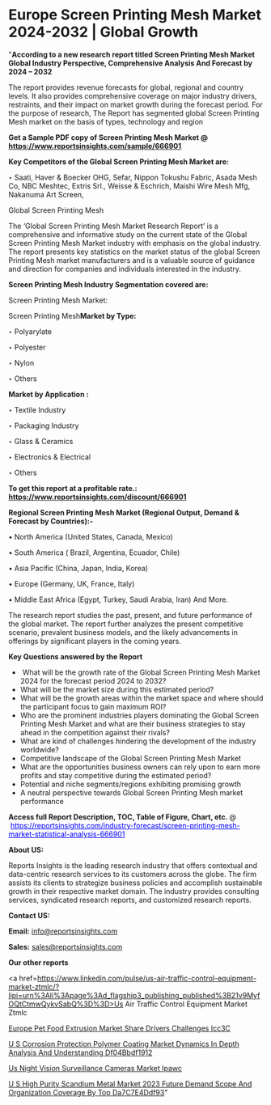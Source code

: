# Europe Screen Printing Mesh Market 2024-2032 | Global Growth

"<strong>According to a new research report titled Screen Printing Mesh Market Global Industry Perspective, Comprehensive Analysis And Forecast by 2024 – 2032</strong>

The report provides revenue forecasts for global, regional and country levels. It also provides comprehensive coverage on major industry drivers, restraints, and their impact on market growth during the forecast period. For the purpose of research, The Report has segmented global Screen Printing Mesh market on the basis of types, technology and region

<strong>Get a Sample PDF copy of Screen Printing Mesh Market </strong><strong>@<a href=https://www.reportsinsights.com/sample/666901 style=color:#0000ff;> https://www.reportsinsights.com/sample/666901</a></strong></font>

<strong>Key Competitors of the Global Screen Printing Mesh Market are:</strong>

‣ Saati, Haver & Boecker OHG, Sefar, Nippon Tokushu Fabric, Asada Mesh Co, NBC Meshtec, Extris Srl., Weisse & Eschrich, Maishi Wire Mesh Mfg, Nakanuma Art Screen,

Global Screen Printing Mesh

The ‘Global Screen Printing Mesh Market Research Report’ is a comprehensive and informative study on the current state of the Global Screen Printing Mesh Market industry with emphasis on the global industry. The report presents key statistics on the market status of the global Screen Printing Mesh market manufacturers and is a valuable source of guidance and direction for companies and individuals interested in the industry.

<strong>Screen Printing Mesh Industry Segmentation covered are:</strong>

Screen Printing Mesh Market: 

Screen Printing Mesh<strong>Market by Type:</strong>

‣ Polyarylate

‣ Polyester

‣ Nylon

‣ Others

<strong>Market by Application :</strong>

‣ Textile Industry

‣ Packaging Industry

‣ Glass & Ceramics

‣ Electronics & Electrical

‣ Others

<strong>To get this report at a profitable rate.: <a href=https://www.reportsinsights.com/discount/666901 style=color:#0000ff;>https://www.reportsinsights.com/discount/666901</a></strong></font>

<strong>Regional Screen Printing Mesh Market (Regional Output, Demand &amp; Forecast by Countries):-</strong>

• North America (United States, Canada, Mexico)

• South America ( Brazil, Argentina, Ecuador, Chile)

• Asia Pacific (China, Japan, India, Korea)

• Europe (Germany, UK, France, Italy)

• Middle East Africa (Egypt, Turkey, Saudi Arabia, Iran) And More.

The research report studies the past, present, and future performance of the global market. The report further analyzes the present competitive scenario, prevalent business models, and the likely advancements in offerings by significant players in the coming years.

<strong>Key Questions answered by the Report</strong>
<ul>
  <li> What will be the growth rate of the Global Screen Printing Mesh Market 2024 for the forecast period 2024 to 2032?</li>
  <li>What will be the market size during this estimated period?</li>
  <li>What will be the growth areas within the market space and where should the participant focus to gain maximum ROI?</li>
  <li>Who are the prominent industries players dominating the Global Screen Printing Mesh Market and what are their business strategies to stay ahead in the competition against their rivals?</li>
  <li>What are kind of challenges hindering the development of the industry worldwide?</li>
  <li>Competitive landscape of the Global Screen Printing Mesh Market</li>
  <li>What are the opportunities business owners can rely upon to earn more profits and stay competitive during the estimated period?</li>
  <li>Potential and niche segments/regions exhibiting promising growth</li>
  <li>A neutral perspective towards Global Screen Printing Mesh market performance</li>
</ul>
<strong>Access full Report Description, TOC, Table of Figure, Chart, etc. </strong>@  <a href=https://reportsinsights.com/industry-forecast/screen-printing-mesh-market-statistical-analysis-666901 style=color:#0000ff;>https://reportsinsights.com/industry-forecast/screen-printing-mesh-market-statistical-analysis-666901</a></font>

<strong><strong>About US</strong>:</strong>

Reports Insights is the leading research industry that offers contextual and data-centric research services to its customers across the globe. The firm assists its clients to strategize business policies and accomplish sustainable growth in their respective market domain. The industry provides consulting services, syndicated research reports, and customized research reports.

<strong>Contact US:</strong>

<p class=""""><b>Email:</b> <a href=mailto:info@reportsinsights.com>info@reportsinsights.com</a></p>
<p class=""""><b>Sales:</b> <a href=mailto:sales@reportsinsights.com>sales@reportsinsights.com</a></p>

<strong>Our other reports</strong>

<a href=https://www.linkedin.com/pulse/us-air-traffic-control-equipment-market-ztmlc/?lipi=urn%3Ali%3Apage%3Ad_flagship3_publishing_published%3B21v9MyfOQtCtmwQykvSabQ%3D%3D>Us Air Traffic Control Equipment Market Ztmlc</a>

<a href=https://www.linkedin.com/pulse/europe-pet-food-extrusion-market-share-drivers-challenges-icc3c/>Europe Pet Food Extrusion Market Share Drivers Challenges Icc3C</a>

<a href=https://medium.com/@akitotamura255/u-s-corrosion-protection-polymer-coating-market-dynamics-in-depth-analysis-and-understanding-df04bbdf1912>U S Corrosion Protection Polymer Coating Market Dynamics In Depth Analysis And Understanding Df04Bbdf1912</a>

<a href=https://www.linkedin.com/pulse/us-night-vision-surveillance-cameras-market-ipawc/>Us Night Vision Surveillance Cameras Market Ipawc</a>

<a href=https://medium.com/@aanandimane055/u-s-high-purity-scandium-metal-market-2023-future-demand-scope-and-organization-coverage-by-top-da7c7e4ddf93>U S High Purity Scandium Metal Market 2023 Future Demand Scope And Organization Coverage By Top Da7C7E4Ddf93</a>"
